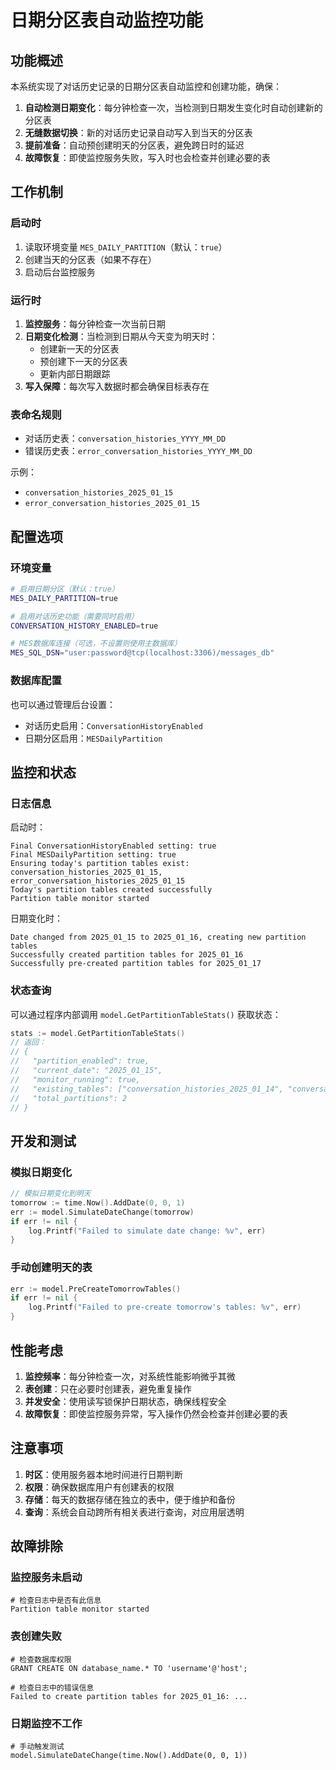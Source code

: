 # 日期分区表自动监控功能

## 功能概述

本系统实现了对话历史记录的日期分区表自动监控和创建功能，确保：

1. **自动检测日期变化**：每分钟检查一次，当检测到日期发生变化时自动创建新的分区表
2. **无缝数据切换**：新的对话历史记录自动写入到当天的分区表
3. **提前准备**：自动预创建明天的分区表，避免跨日时的延迟
4. **故障恢复**：即使监控服务失败，写入时也会检查并创建必要的表

## 工作机制

### 启动时

1. 读取环境变量 `MES_DAILY_PARTITION`（默认：`true`）
2. 创建当天的分区表（如果不存在）
3. 启动后台监控服务

### 运行时

1. **监控服务**：每分钟检查一次当前日期
2. **日期变化检测**：当检测到日期从今天变为明天时：
   - 创建新一天的分区表
   - 预创建下一天的分区表
   - 更新内部日期跟踪
3. **写入保障**：每次写入数据时都会确保目标表存在

### 表命名规则

- 对话历史表：`conversation_histories_YYYY_MM_DD`
- 错误历史表：`error_conversation_histories_YYYY_MM_DD`

示例：
- `conversation_histories_2025_01_15`
- `error_conversation_histories_2025_01_15`

## 配置选项

### 环境变量

```bash
# 启用日期分区（默认：true）
MES_DAILY_PARTITION=true

# 启用对话历史功能（需要同时启用）
CONVERSATION_HISTORY_ENABLED=true

# MES数据库连接（可选，不设置则使用主数据库）
MES_SQL_DSN="user:password@tcp(localhost:3306)/messages_db"
```

### 数据库配置

也可以通过管理后台设置：
- 对话历史启用：`ConversationHistoryEnabled`
- 日期分区启用：`MESDailyPartition`

## 监控和状态

### 日志信息

启动时：
```
Final ConversationHistoryEnabled setting: true
Final MESDailyPartition setting: true
Ensuring today's partition tables exist: conversation_histories_2025_01_15, error_conversation_histories_2025_01_15
Today's partition tables created successfully
Partition table monitor started
```

日期变化时：
```
Date changed from 2025_01_15 to 2025_01_16, creating new partition tables
Successfully created partition tables for 2025_01_16
Successfully pre-created partition tables for 2025_01_17
```

### 状态查询

可以通过程序内部调用 `model.GetPartitionTableStats()` 获取状态：

```go
stats := model.GetPartitionTableStats()
// 返回：
// {
//   "partition_enabled": true,
//   "current_date": "2025_01_15",
//   "monitor_running": true,
//   "existing_tables": ["conversation_histories_2025_01_14", "conversation_histories_2025_01_15"],
//   "total_partitions": 2
// }
```

## 开发和测试

### 模拟日期变化

```go
// 模拟日期变化到明天
tomorrow := time.Now().AddDate(0, 0, 1)
err := model.SimulateDateChange(tomorrow)
if err != nil {
    log.Printf("Failed to simulate date change: %v", err)
}
```

### 手动创建明天的表

```go
err := model.PreCreateTomorrowTables()
if err != nil {
    log.Printf("Failed to pre-create tomorrow's tables: %v", err)
}
```

## 性能考虑

1. **监控频率**：每分钟检查一次，对系统性能影响微乎其微
2. **表创建**：只在必要时创建表，避免重复操作
3. **并发安全**：使用读写锁保护日期状态，确保线程安全
4. **故障恢复**：即使监控服务异常，写入操作仍然会检查并创建必要的表

## 注意事项

1. **时区**：使用服务器本地时间进行日期判断
2. **权限**：确保数据库用户有创建表的权限
3. **存储**：每天的数据存储在独立的表中，便于维护和备份
4. **查询**：系统会自动跨所有相关表进行查询，对应用层透明

## 故障排除

### 监控服务未启动
```
# 检查日志中是否有此信息
Partition table monitor started
```

### 表创建失败
```
# 检查数据库权限
GRANT CREATE ON database_name.* TO 'username'@'host';

# 检查日志中的错误信息
Failed to create partition tables for 2025_01_16: ...
```

### 日期监控不工作
```
# 手动触发测试
model.SimulateDateChange(time.Now().AddDate(0, 0, 1))
``` 